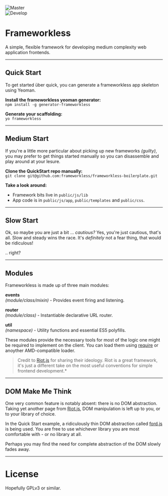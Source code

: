 ![Master](http://vm02.jasonmiller.dev.opal.synacor.com:3001/status/APLA-FWKLS?title=master)  
![Develop](http://vm02.jasonmiller.dev.opal.synacor.com:3001/status/APLA-FWKLS0?title=develop)  


Frameworkless
=============
A simple, flexible framework for developing medium complexity web application frontends.  


---


Quick Start
-----------
To get started über quick, you can generate a frameworkless app skeleton using Yeoman.  

**Install the frameworkless yeoman generator:**  
`npm install -g generator-frameworkless`  

**Generate your scaffolding:**  
`yo frameworkless`  


---


Medium Start
------------
If you're a little more particular about picking up new frameworks *(guilty)*, you may prefer to get things started manually so you can disassemble and play around at your lesure.  

**Clone the QuickStart repo manually:**  
`git clone git@github.com:frameworkless/frameworkless-boilerplate.git`  

**Take a look around:**  

* Framework bits live in `public/js/lib`
* App code is in `public/js/app`, `public/templates` and `public/css`.  


---


Slow Start
----------
Ok, so maybe you are just a bit ... *cautious?*  Yes, you're just cautious, that's all.  Slow and steady wins the race.  It's *definitely* not a fear thing, that would be ridiculous!  

.. right?


---


Modules
-------
Frameworkless is made up of three main modules:  

**events**  
*(module/class/mixin)* - Provides event firing and listening.  

**router**  
*(module/class)* - Instantiable declarative URL router.  

**util**  
*(namespace)* - Utility functions and essential ES5 polyfills.  

These modules provide the necessary tools for most of the logic one might be required to implement on the client.  You can load them using [require](http://requirejs.org/) or anoyther AMD-compatible loader.  


> Credit to [Riot.js](https://github.com/moot/riotjs) for sharing their ideology.  Riot is a great framework, it's just a different take on the most useful conventions for simple frontend development.*  


---


DOM Make Me Think
-----------------
One very common feature is notably absent: there is no DOM abstraction.  Taking yet another page from [Riot.js](https://github.com/moot/riotjs), DOM manipulation is left up to you, or to your library of choice.  

In the Quick Start example, a ridiculously thin DOM abstraction called [ford.js](https://github.com/developit/ford.js) is being used.  You are free to use whichever library you are most comfortable with - or no library at all.  

Perhaps you may find the need for complete abstraction of the DOM slowly fades away.  


---


License
=======
Hopefully GPLv3 or similar.  
